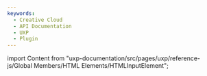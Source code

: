 ```yaml
---
keywords:
  - Creative Cloud
  - API Documentation
  - UXP
  - Plugin
---
```



import Content from "uxp-documentation/src/pages/uxp/reference-js/Global Members/HTML Elements/HTMLInputElement";

<Content query="product=xd"/>
